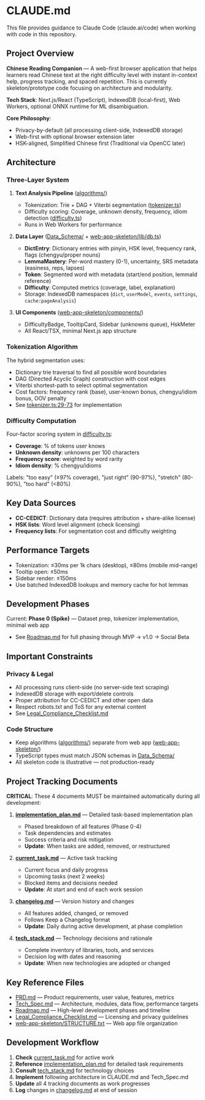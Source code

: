 # CLAUDE.md

This file provides guidance to Claude Code (claude.ai/code) when working with code in this repository.

## Project Overview

**Chinese Reading Companion** — A web-first browser application that helps learners read Chinese text at the right difficulty level with instant in-context help, progress tracking, and spaced repetition. This is currently skeleton/prototype code focusing on architecture and modularity.

**Tech Stack**: Next.js/React (TypeScript), IndexedDB (local-first), Web Workers, optional ONNX runtime for ML disambiguation.

**Core Philosophy**:
- Privacy-by-default (all processing client-side, IndexedDB storage)
- Web-first with optional browser extension later
- HSK-aligned, Simplified Chinese first (Traditional via OpenCC later)

## Architecture

### Three-Layer System

1. **Text Analysis Pipeline** ([algorithms/](algorithms/))
   - Tokenization: Trie + DAG + Viterbi segmentation ([tokenizer.ts](algorithms/tokenizer.ts))
   - Difficulty scoring: Coverage, unknown density, frequency, idiom detection ([difficulty.ts](algorithms/difficulty.ts))
   - Runs in Web Workers for performance

2. **Data Layer** ([Data_Schema/](Data_Schema/) + [web-app-skeleton/lib/db.ts](web-app-skeleton/lib/db.ts))
   - **DictEntry**: Dictionary entries with pinyin, HSK level, frequency rank, flags (chengyu/proper nouns)
   - **LemmaMastery**: Per-word mastery (0-1), uncertainty, SRS metadata (easiness, reps, lapses)
   - **Token**: Segmented word with metadata (start/end position, lemmaId reference)
   - **Difficulty**: Computed metrics (coverage, label, explanation)
   - Storage: IndexedDB namespaces (`dict`, `userModel`, `events`, `settings`, `cache:pageAnalysis`)

3. **UI Components** ([web-app-skeleton/components/](web-app-skeleton/components/))
   - DifficultyBadge, TooltipCard, Sidebar (unknowns queue), HskMeter
   - All React/TSX, minimal Next.js app structure

### Tokenization Algorithm

The hybrid segmentation uses:
- Dictionary trie traversal to find all possible word boundaries
- DAG (Directed Acyclic Graph) construction with cost edges
- Viterbi shortest-path to select optimal segmentation
- Cost factors: frequency rank (base), user-known bonus, chengyu/idiom bonus, OOV penalty
- See [tokenizer.ts:29-73](algorithms/tokenizer.ts#L29-L73) for implementation

### Difficulty Computation

Four-factor scoring system in [difficulty.ts](algorithms/difficulty.ts):
- **Coverage**: % of tokens user knows
- **Unknown density**: unknowns per 100 characters
- **Frequency score**: weighted by word rarity
- **Idiom density**: % chengyu/idioms

Labels: "too easy" (≥97% coverage), "just right" (90-97%), "stretch" (80-90%), "too hard" (<80%)

## Key Data Sources

- **CC-CEDICT**: Dictionary data (requires attribution + share-alike license)
- **HSK lists**: Word level alignment (check licensing)
- **Frequency lists**: For segmentation cost and difficulty weighting

## Performance Targets

- Tokenization: ≤30ms per 1k chars (desktop), ≤80ms (mobile mid-range)
- Tooltip open: ≤50ms
- Sidebar render: ≤150ms
- Use batched IndexedDB lookups and memory cache for hot lemmas

## Development Phases

Current: **Phase 0 (Spike)** — Dataset prep, tokenizer implementation, minimal web app
- See [Roadmap.md](Roadmap.md) for full phasing through MVP → v1.0 → Social Beta

## Important Constraints

### Privacy & Legal
- All processing runs client-side (no server-side text scraping)
- IndexedDB storage with export/delete controls
- Proper attribution for CC-CEDICT and other open data
- Respect robots.txt and ToS for any external content
- See [Legal_Compliance_Checklist.md](Legal_Compliance_Checklist.md)

### Code Structure
- Keep algorithms ([algorithms/](algorithms/)) separate from web app ([web-app-skeleton/](web-app-skeleton/))
- TypeScript types must match JSON schemas in [Data_Schema/](Data_Schema/)
- All skeleton code is illustrative — not production-ready

## Project Tracking Documents

**CRITICAL**: These 4 documents MUST be maintained automatically during all development:

1. **[implementation_plan.md](implementation_plan.md)** — Detailed task-based implementation plan
   - Phased breakdown of all features (Phase 0-4)
   - Task dependencies and estimates
   - Success criteria and risk mitigation
   - **Update**: When tasks are added, removed, or restructured

2. **[current_task.md](current_task.md)** — Active task tracking
   - Current focus and daily progress
   - Upcoming tasks (next 2 weeks)
   - Blocked items and decisions needed
   - **Update**: At start and end of each work session

3. **[changelog.md](changelog.md)** — Version history and changes
   - All features added, changed, or removed
   - Follows Keep a Changelog format
   - **Update**: Daily during active development, at phase completion

4. **[tech_stack.md](tech_stack.md)** — Technology decisions and rationale
   - Complete inventory of libraries, tools, and services
   - Decision log with dates and reasoning
   - **Update**: When new technologies are adopted or changed

## Key Reference Files

- [PRD.md](PRD.md) — Product requirements, user value, features, metrics
- [Tech_Spec.md](Tech_Spec.md) — Architecture, modules, data flow, performance targets
- [Roadmap.md](Roadmap.md) — High-level development phases and timeline
- [Legal_Compliance_Checklist.md](Legal_Compliance_Checklist.md) — Licensing and privacy guidelines
- [web-app-skeleton/STRUCTURE.txt](web-app-skeleton/STRUCTURE.txt) — Web app file organization

## Development Workflow

1. **Check** [current_task.md](current_task.md) for active work
2. **Reference** [implementation_plan.md](implementation_plan.md) for detailed task requirements
3. **Consult** [tech_stack.md](tech_stack.md) for technology choices
4. **Implement** following architecture in CLAUDE.md and Tech_Spec.md
5. **Update** all 4 tracking documents as work progresses
6. **Log** changes in [changelog.md](changelog.md) at end of session

